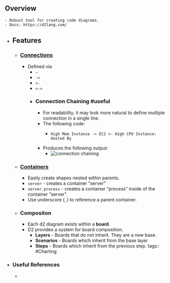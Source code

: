 ## Overview
	- Robust tool for creating code diagrams.
	- Docs: https://d2lang.com/
- ## Features
	- ### [Connections](https://d2lang.com/tour/connections)
		- Defined via
			- `—`
			- `->`
			- `<-`
			- `<->`
			- ### Connection Chaining #useful
				- For readability, it may look more natural to define multiple connection in a single line.
				- The following code:
					- ```
					  High Mem Instance -> EC2 <- High CPU Instance: Hosted By
					  ```
				- Produces the following output:
					- ![connection chaining](https://media.cleanshot.cloud/media/56139/5CsSeDwCVBsmsbFStz7PcgFG0XnC2Zcc8Un9A0wl.jpeg?Expires=1692611988&Signature=h1cWrEwZVOFE7TSJFfRgUg7PkGwuD2gFQYFE54kWtQLLwJVGaSv9~4Hqj4YvphtqyGGysFap6jTUjbeUYr3Vxx5JixumkCoX-0pfeB6JNkXNqcgieMIA0AoxkbGcXWjK8x76TNaHrbf21RTjCU7oCRR93t8yjpGDU~q-9oS5RvFugFBdK0J1tWTpgzFD4xkJpAGHKDiJAIzUVZL~S3N1LmaEsIf9RbsjQM5f7WHdYfnwxSvpuYzjzoaiwJ3W2kvmEGAd6TVZvWQZcD3s48ho8JouAfiHSYocGX3crzgtR~bw644eiCddJV~g-K5lHEhRWfHMuo~4fVsVqE~Iig~-~w__&Key-Pair-Id=K269JMAT9ZF4GZ)
	- ### [Containers](https://d2lang.com/tour/containers)
		- Easily create shapes nested within parents.
		- `server` - creates a container “server”
		- `server.process` - creates a container “process” inside of the container “server”.
		- Use underscore (`_`) to reference a parent container.
	- ### Compositon
		- Each d2 diagram exists within a **board**.
		- D2 provides a system for board composition.
			- **Layers** - Boards that do not inherit. They are a new base.
			- **Scenarios** - Boards which inherit from the base layer
			- **Steps** - Boards which inherit from the previous step.
			  tags:: #Charting
- ### Useful References
	-